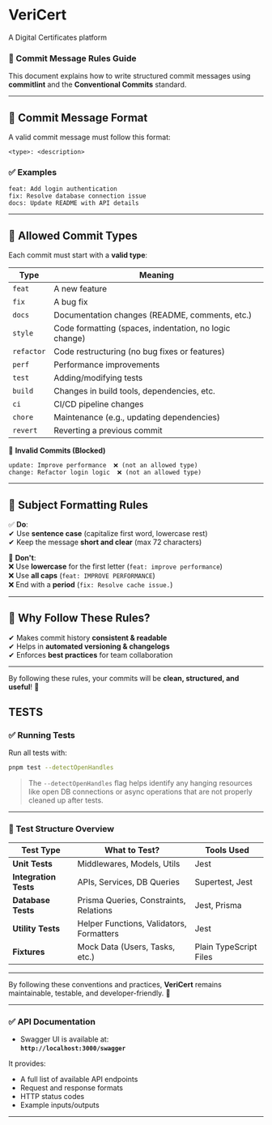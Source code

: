 # VeriCert
A Digital Certificates platform
### 📜 Commit Message Rules Guide

This document explains how to write structured commit messages using **commitlint** and the **Conventional Commits** standard.

---

## 🔹 **Commit Message Format**

A valid commit message must follow this format:

```plaintext
<type>: <description>
```

### ✅ **Examples**

```
feat: Add login authentication
fix: Resolve database connection issue
docs: Update README with API details
```

---

## 🔹 **Allowed Commit Types**

Each commit must start with a **valid type**:

| Type       | Meaning                                                |
| ---------- | ------------------------------------------------------ |
| `feat`     | A new feature                                          |
| `fix`      | A bug fix                                              |
| `docs`     | Documentation changes (README, comments, etc.)         |
| `style`    | Code formatting (spaces, indentation, no logic change) |
| `refactor` | Code restructuring (no bug fixes or features)          |
| `perf`     | Performance improvements                               |
| `test`     | Adding/modifying tests                                 |
| `build`    | Changes in build tools, dependencies, etc.             |
| `ci`       | CI/CD pipeline changes                                 |
| `chore`    | Maintenance (e.g., updating dependencies)              |
| `revert`   | Reverting a previous commit                            |

🚫 **Invalid Commits (Blocked)**

```
update: Improve performance  ❌ (not an allowed type)
change: Refactor login logic  ❌ (not an allowed type)
```

---

## 🔹 **Subject Formatting Rules**

✅ **Do**:  
✔ Use **sentence case** (capitalize first word, lowercase rest)  
✔ Keep the message **short and clear** (max 72 characters)

🚫 **Don't**:  
❌ Use **lowercase** for the first letter (`feat: improve performance`)  
❌ Use **all caps** (`feat: IMPROVE PERFORMANCE`)  
❌ End with a **period** (`fix: Resolve cache issue.`)

---

## 🔹 **Why Follow These Rules?**

✔ Makes commit history **consistent & readable**  
✔ Helps in **automated versioning & changelogs**  
✔ Enforces **best practices** for team collaboration

---

By following these rules, your commits will be **clean, structured, and useful**! 🚀

## TESTS

### ✅ Running Tests

Run all tests with:

```bash
pnpm test --detectOpenHandles
```

> The `--detectOpenHandles` flag helps identify any hanging resources like open DB connections or async operations that are not properly cleaned up after tests.

---

### 🧪 Test Structure Overview

| Test Type           | What to Test?                             | Tools Used              |
|---------------------|-------------------------------------------|-------------------------|
| **Unit Tests**      | Middlewares, Models, Utils                | Jest                    |
| **Integration Tests** | APIs, Services, DB Queries               | Supertest, Jest         |
| **Database Tests**  | Prisma Queries, Constraints, Relations    | Jest, Prisma            |
| **Utility Tests**   | Helper Functions, Validators, Formatters  | Jest                    |
| **Fixtures**        | Mock Data (Users, Tasks, etc.)            | Plain TypeScript Files  |

---

By following these conventions and practices, **VeriCert** remains maintainable, testable, and developer-friendly. 🚀

---

### ✅ API Documentation

- Swagger UI is available at:  
  **`http://localhost:3000/swagger`**

It provides:
- A full list of available API endpoints
- Request and response formats
- HTTP status codes
- Example inputs/outputs

---

